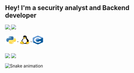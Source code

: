 ## Hey! I'm a security analyst and Backend developer

<div>
 <a href="https://github.com/vicenteigor">
  <img height="150em" src="https://github-readme-stats.vercel.app/api?username=vicenteigor&show_icons=true&theme=tokyonight&include_all_commits=true&count_private=true"/>
  <img height="150em" src="https://github-readme-stats.vercel.app/api/top-langs/?username=vicenteigor&layout=compact&langs_count=16&theme=tokyonight"/>
</div>
<div style="display: inline_block"><br>
  <img align="center" alt="Igor-PY" height="30" width="40" src="https://raw.githubusercontent.com/devicons/devicon/master/icons/python/python-original.svg">
  <img align="center" alt="Igor-Linux" height="30" width="40" src="https://raw.githubusercontent.com/devicons/devicon/master/icons/linux/linux-original.svg">
  <img align="center" alt="Igor-C" height="30" width="40" src="https://raw.githubusercontent.com/devicons/devicon/master/icons/c/c-original.svg">
</div>

 ##

<div> 
  <a href="https://www.linkedin.com/in/vicente-igor" target="_blank"><img src="https://img.shields.io/badge/-LinkedIn-%230077B5?style=for-the-badge&logo=linkedin&logoColor=white" target="_blank"></a> 
 <a href="https://medium.com/@SeaPunk" target="_blank"><img src="https://img.shields.io/badge/Medium-12100E?style=for-the-badge&logo=medium&logoColor=white" target="_blank"></a>
 
 ![Snake animation](https://github.com/vicenteigor/vicenteigor/blob/output/github-contribution-grid-snake.svg)
 
</div>







